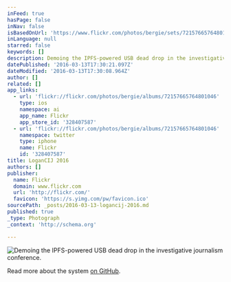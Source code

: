 ```yaml
---
inFeed: true
hasPage: false
inNav: false
isBasedOnUrl: 'https://www.flickr.com/photos/bergie/sets/72157665764801046'
inLanguage: null
starred: false
keywords: []
description: Demoing the IPFS-powered USB dead drop in the investigative journalism conference.
datePublished: '2016-03-13T17:30:21.097Z'
dateModified: '2016-03-13T17:30:08.964Z'
author: []
related: []
app_links:
  - url: 'flickr://flickr.com/photos/bergie/albums/72157665764801046'
    type: ios
    namespace: ai
    app_name: Flickr
    app_store_id: '328407587'
  - url: 'flickr://flickr.com/photos/bergie/albums/72157665764801046'
    namespace: twitter
    type: iphone
    name: Flickr
    id: '328407587'
title: LoganCIJ 2016
authors: []
publisher:
  name: Flickr
  domain: www.flickr.com
  url: 'http://flickr.com/'
  favicon: 'https://s.yimg.com/pw/favicon.ico'
sourcePath: _posts/2016-03-13-logancij-2016.md
published: true
_type: Photograph
_context: 'http://schema.org'

---
```

![Demoing the IPFS-powered USB dead drop in the investigative journalism conference.](https://s3-us-west-2.amazonaws.com/the-grid-img/p/3919ca26f385a79725fa3a87156f52f378670c5a.jpg)

Read more about the system [on GitHub][0].

[0]: https://github.com/c-base/ipfs-deaddrop